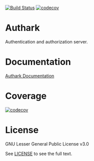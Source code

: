 [![Build Status](https://travis-ci.org/authark/authark.svg?branch=master)](https://travis-ci.org/authark/authark) [![codecov](https://codecov.io/gh/authark/authark/branch/master/graph/badge.svg)](https://codecov.io/gh/authark/authark)

# Authark

Authentication and authorization server.

# Documentation

[Authark Documentation](https://authark.github.io/authark/)

# Coverage

[![codecov](https://codecov.io/gh/authark/authark/branch/master/graph/sunburst.svg)](https://codecov.io/gh//authark)

# License

GNU Lesser General Public License v3.0

See [LICENSE](LICENSE) to see the full text.
